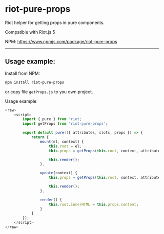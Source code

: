 # riot-pure-props
 Riot helper for getting props in pure components.

Compatible with Riot.js 5

NPM: https://www.npmjs.com/package/riot-pure-props

---
Usage example:
---

Install from NPM:
```bash
npm install riot-pure-props
```

or copy file `getProps.js` to you own project.


Usage example:

```javascript
<raw>
    <script> 
        import { pure } from 'riot;
        import getProps from 'riot-pure-props';

        export default pure(({ attributes, slots, props }) => {
            return {
                mount(el, context) {
                    this.root = el;
                    this.props = getProps(this.root, context, attributes, props);

                    this.render();
                },

                update(context) {
                    this.props = getProps(this.root, context, attributes, props);

                    this.render();
                },

                render() {
                    this.root.innerHTML = this.props.content;
                }
            }
        });
    </script>
</raw>
```
